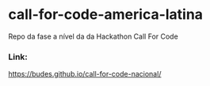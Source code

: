 # call-for-code-america-latina
Repo da fase a nível da da Hackathon Call For Code

### Link:
https://budes.github.io/call-for-code-nacional/

